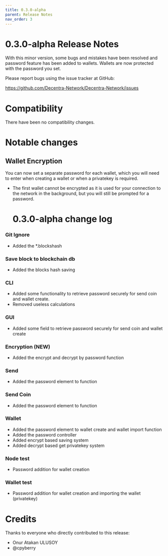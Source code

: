```yaml
---
title: 0.3.0-alpha
parent: Release Notes
nav_order: 3
---
```


# 0.3.0-alpha Release Notes

With this minor version, some bugs and mistakes have been
resolved and password feature has been added to wallets.
Wallets are now protected with the password you set.

Please report bugs using the issue tracker at GitHub:

<https://github.com/Decentra-Network/Decentra-Network/issues>

# Compatibility

There have been no compatibility changes.

# Notable changes

## Wallet Encryption

You can now set a separate password for each wallet,
which you will need to enter when creating a wallet
or when a privatekey is required.

- The first wallet cannot be encrypted as it is used for your connection to the network in the background, but you will still be prompted for a password.

  # 0.3.0-alpha change log

### Git Ignore

- Added the \*.blockshash

### Save block to blockchain db

- Added the blocks hash saving

### CLI

- Added some functionality to retrieve password securely for send coin and wallet create.
- Removed useless calculations

### GUI

- Added some field to retrieve password securely for send coin and wallet create

### Encryption (NEW)

- Added the encrypt and decrypt by password function

### Send

- Added the password element to function

### Send Coin

- Added the password element to function

### Wallet

- Added the password element to wallet create and wallet import function
- Added the password controller
- Added encrypt based saving system
- Added decrypt based get privatekey system

### Node test

- Password addition for wallet creation

### Wallet test

- Password addition for wallet creation and importing the wallet (privatekey)

# Credits

Thanks to everyone who directly contributed to this release:

- Onur Atakan ULUSOY
- @cpyberry
